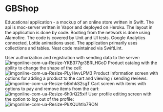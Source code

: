 # GBShop
Educational application - a mockup of an online store written in Swift. The api is moc-server written in Vapor and deployed on Heroku. 
The layout in the application is done by code. Booting from the network is done using Alamofire. The code is covered by Unit and UI tests. 
Google Analytics connected, Lottie animations used. The application primarily uses collections and tables. Neat code maintained via SwiftLint.

User authorization and registration with sending data to the server:
![imgonline-com-ua-Resize-YKB377gr3BRLHGoD](https://user-images.githubusercontent.com/65159241/115541477-d616f900-a2a7-11eb-92af-b3fbdda8928d.jpg)
Product catalog with the ability to change the shape of the cell:
![imgonline-com-ua-Resize-PLyHwvLPM3](https://user-images.githubusercontent.com/65159241/115541635-08c0f180-a2a8-11eb-9ea1-e6b6c0894a42.jpg)
Product information screen with options for adding a product to the cart and viewing / sending reviews:
![imgonline-com-ua-Resize-bBnhkS2sgT](https://user-images.githubusercontent.com/65159241/115541750-2c843780-a2a8-11eb-85c0-fa47e12ad863.jpg)
Cart screen with items with options to pay and remove items from the cart:
![imgonline-com-ua-Resize-6h0rQ25xif](https://user-images.githubusercontent.com/65159241/115542169-acaa9d00-a2a8-11eb-918a-f910adfeb60b.jpg)
User profile editing screen with the option to log out of the profile:
![imgonline-com-ua-Resize-PkXQUhtlo7RON](https://user-images.githubusercontent.com/65159241/115542581-1460e800-a2a9-11eb-8e6b-8392488dd880.jpg)




